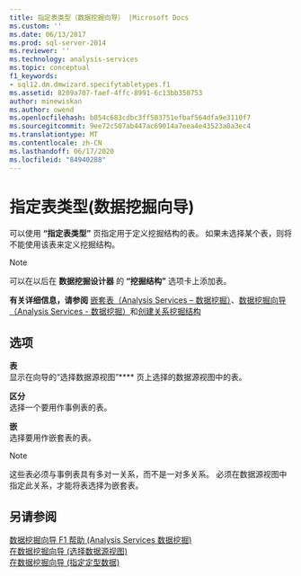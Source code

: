 ```yaml
---
title: 指定表类型（数据挖掘向导） |Microsoft Docs
ms.custom: ''
ms.date: 06/13/2017
ms.prod: sql-server-2014
ms.reviewer: ''
ms.technology: analysis-services
ms.topic: conceptual
f1_keywords:
- sql12.dm.dmwizard.specifytabletypes.f1
ms.assetid: 8209a707-faef-4ffc-8991-6c13bb350753
author: minewiskan
ms.author: owend
ms.openlocfilehash: b854c683cdbc3ff503751efbaf564dfa9e3110f7
ms.sourcegitcommit: 9ee72c507ab447ac69014a7eea4e43523a0a3ec4
ms.translationtype: MT
ms.contentlocale: zh-CN
ms.lasthandoff: 06/17/2020
ms.locfileid: "84940288"
---
```

# <a name="specify-table-types-data-mining-wizard"></a>指定表类型(数据挖掘向导)
  可以使用 **“指定表类型”** 页指定用于定义挖掘结构的表。 如果未选择某个表，则将不能使用该表来定义挖掘结构。  
  
> [!NOTE]  
>   可以在以后在 **数据挖掘设计器** 的 **“挖掘结构”** 选项卡上添加表。  
  
 **有关详细信息，请参阅** [嵌套表（Analysis Services – 数据挖掘）](data-mining/nested-tables-analysis-services-data-mining.md)、[数据挖掘向导（Analysis Services - 数据挖掘）](data-mining/data-mining-wizard-analysis-services-data-mining.md)和[创建关系挖掘结构](data-mining/create-a-relational-mining-structure.md)  
  
## <a name="options"></a>选项  
 **表**  
 显示在向导的“选择数据源视图”**** 页上选择的数据源视图中的表。  
  
 **区分**  
 选择一个要用作事例表的表。  
  
 **嵌**  
 选择要用作嵌套表的表。  
  
> [!NOTE]  
>  这些表必须与事例表具有多对一关系，而不是一对多关系。 必须在数据源视图中指定此关系，才能将表选择为嵌套表。  
  
## <a name="see-also"></a>另请参阅  
 [数据挖掘向导 F1 帮助 &#40;Analysis Services 数据挖掘&#41;](data-mining-wizard-f1-help-analysis-services-data-mining.md)   
 [在数据挖掘向导 &#40;选择数据源视图&#41;](select-data-source-view-data-mining-wizard.md)   
 [在数据挖掘向导 &#40;指定定型数据&#41;](specify-the-training-data-data-mining-wizard.md)  
  
  
